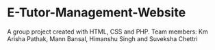 # E-Tutor-Management-Website
A group project created with HTML, CSS and PHP. Team members: Km Arisha Pathak, Mann Bansal, Himanshu Singh and Suveksha Chettri
